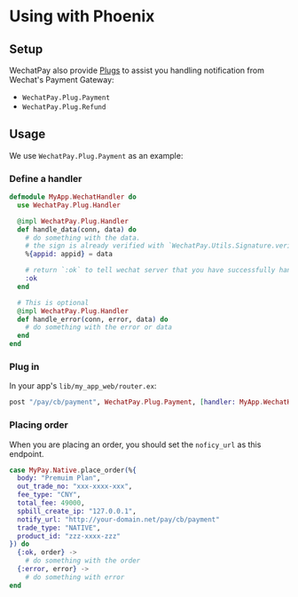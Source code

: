 # Using with Phoenix

## Setup

WechatPay also provide [Plugs](https://github.com/elixir-plug/plug)
to assist you handling notification from Wechat's Payment Gateway:

- `WechatPay.Plug.Payment`
- `WechatPay.Plug.Refund`

## Usage

We use `WechatPay.Plug.Payment` as an example:

### Define a handler

```elixir
defmodule MyApp.WechatHandler do
  use WechatPay.Plug.Handler

  @impl WechatPay.Plug.Handler
  def handle_data(conn, data) do
    # do something with the data.
    # the sign is already verified with `WechatPay.Utils.Signature.verify/3`.
    %{appid: appid} = data

    # return `:ok` to tell wechat server that you have successfully handled this notification.
    :ok
  end

  # This is optional
  @impl WechatPay.Plug.Handler
  def handle_error(conn, error, data) do
    # do something with the error or data
  end
end
```

### Plug in

In your app's `lib/my_app_web/router.ex`:

```elixir
post "/pay/cb/payment", WechatPay.Plug.Payment, [handler: MyApp.WechatHandler, api_key: "my-api-key"]
```

### Placing order

When you are placing an order, you should set the `noficy_url` as this endpoint.

```elixir
case MyPay.Native.place_order(%{
  body: "Premuim Plan",
  out_trade_no: "xxx-xxxx-xxx",
  fee_type: "CNY",
  total_fee: 49000,
  spbill_create_ip: "127.0.0.1",
  notify_url: "http://your-domain.net/pay/cb/payment"
  trade_type: "NATIVE",
  product_id: "zzz-xxxx-zzz"
}) do
  {:ok, order} ->
    # do something with the order
  {:error, error} ->
    # do something with error
end
```
